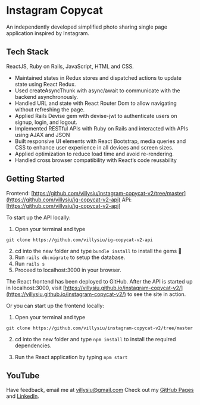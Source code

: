 # Instagram Copycat
An independently developed simplified photo sharing single page application inspired by Instagram.

<!-- <img src="https://villysiu.github.io/zoo-logic-v3/static/media/ZL_gameflow.a3798e2f4513666a7a67.gif" width="200"> -->

## Tech Stack
ReactJS, Ruby on Rails, JavaScript, HTML and CSS.

* Maintained states in Redux stores and dispatched actions to update state using React Redux.
* Used createAsyncThunk with async/await to communicate with the backend asynchronously. 
* Handled URL and state with React Router Dom to allow navigating without refreshing the page.
* Applied Rails Devise gem with devise-jwt to authenticate users on signup, login, and logout.
* Implemented RESTful APIs with Ruby on Rails and interacted with APIs using AJAX and JSON
* Built responsive UI elements with React Bootstrap, media queries and CSS to enhance user experience in all devices and screen sizes.
* Applied optimization to reduce load time and avoid re-rendering.
* Handled cross browser compatibility with React’s code reusability


## Getting Started
Frontend: [https://github.com/villysiu/instagram-copycat-v2/tree/master](https://github.com/villysiu/ig-copycat-v2-api)
APi: [https://github.com/villysiu/ig-copycat-v2-api]

To start up the API locally:

1. Open your terminal and type 
```
git clone https://github.com/villysiu/ig-copycat-v2-api
```
2. cd into the new folder and type 
``` bundle install ``` 
to install the gems 💎
3. Run ``` rails db:migrate ``` to setup the database.
4. Run ``` rails s ```
5. Proceed to localhost:3000 in your browser.

The React frontend has been deployed to GitHub. After the API is started up in localhost:3000, visit [https://villysiu.github.io/instagram-copycat-v2/](https://villysiu.github.io/instagram-copycat-v2/) to see the site in action.

Or you can start up the frontend locally:
1. Open your terminal and type 
```
git clone https://github.com/villysiu/instagram-copycat-v2/tree/master
``` 
2. cd into the new folder and type 
``` npm install ```
to install the required dependencies.

3.  Run the React application by typing 
``` npm start ```

## YouTube
<!-- Check it out on [YouTUbe](https://youtu.be/) -->

 

Have feedback, email me at [villysiu@gmail.com](villysiu@gmail.com)
Check out my [GitHub Pages](https://github.com/villysiu) and 
    [LinkedIn](https://www.linkedin.com/in/villy-siu-384b81132/).

